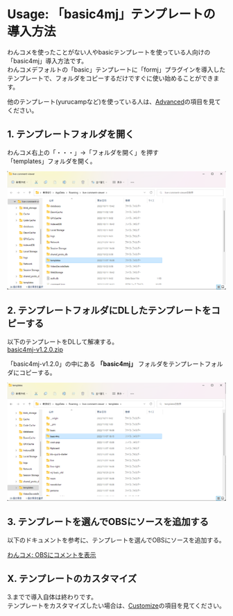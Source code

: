 # Usage: 「basic4mj」テンプレートの導入方法

わんコメを使ったことがない人やbasicテンプレートを使っている人向けの「basic4mj」導入方法です。  
わんコメデフォルトの「basic」テンプレートに「formj」プラグインを導入したテンプレートで、フォルダをコピーするだけですぐに使い始めることができます。

他のテンプレート(yurucampなど)を使っている人は、[Advanced](./advanced.md)の項目を見てください。

## 1. テンプレートフォルダを開く

わんコメ右上の「・・・」→「フォルダを開く」を押す  
「templates」フォルダを開く。

![](./images/usage1.png)

## 2. テンプレートフォルダにDLしたテンプレートをコピーする

以下のテンプレートをDLして解凍する。  
[basic4mj-v1.2.0.zip](https://github.com/yuarasino/onecomme-plugin-formj/releases/download/v1.2.0/basic4mj-v1.2.0.zip)

「basic4mj-v1.2.0」の中にある **「basic4mj」** フォルダをテンプレートフォルダにコピーする。

![](./images/usage2.png)

## 3. テンプレートを選んでOBSにソースを追加する

以下のドキュメントを参考に、テンプレートを選んでOBSにソースを追加する。

[わんコメ: OBSにコメントを表示](https://onecomme.com/docs/guide/template)

## X. テンプレートのカスタマイズ

3.までで導入自体は終わりです。  
テンプレートをカスタマイズしたい場合は、[Customize](./customize.md)の項目を見てください。
